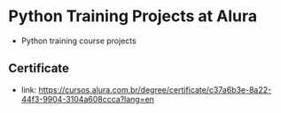 # Python Training Projects at Alura

- Python training course projects

## Certificate
- link: https://cursos.alura.com.br/degree/certificate/c37a6b3e-8a22-44f3-9904-3104a608ccca?lang=en
